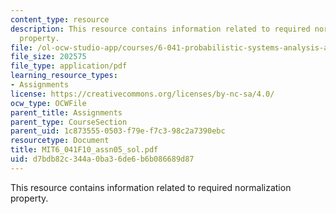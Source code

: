 ```yaml
---
content_type: resource
description: This resource contains information related to required normalization
  property.
file: /ol-ocw-studio-app/courses/6-041-probabilistic-systems-analysis-and-applied-probability-fall-2010/d7bdb82c344a0ba36de6b6b086689d87_MIT6_041F10_assn05_sol.pdf
file_size: 202575
file_type: application/pdf
learning_resource_types:
- Assignments
license: https://creativecommons.org/licenses/by-nc-sa/4.0/
ocw_type: OCWFile
parent_title: Assignments
parent_type: CourseSection
parent_uid: 1c873555-0503-f79e-f7c3-98c2a7390ebc
resourcetype: Document
title: MIT6_041F10_assn05_sol.pdf
uid: d7bdb82c-344a-0ba3-6de6-b6b086689d87
---
```

This resource contains information related to required normalization property.